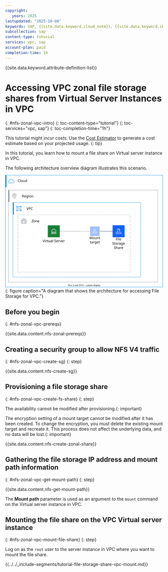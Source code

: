 ```yaml
---
copyright:
   years: 2025
lastupdated: "2025-10-08"
keywords: SAP, {{site.data.keyword.cloud_notm}}, {{site.data.keyword.ibm_cloud_sap}}, NFS, File Storage Share, Network Load Balancer
subcollection: sap
content-type: tutorial
services: vpc, sap
account-plan: paid
completion-time: 1h
---
```


{{site.data.keyword.attribute-definition-list}}


# Accessing VPC zonal file storage shares from Virtual Server Instances in VPC
{: #nfs-zonal-vpc-intro}
{: toc-content-type="tutorial"}
{: toc-services="vpc, sap"}
{: toc-completion-time="1h"}

This tutorial might incur costs.
Use the [Cost Estimator](/estimator) to generate a cost estimate based on your projected usage.
{: tip}

In this tutorial, you learn how to mount a file share on Virtual server instance in VPC.


The following architecture overview diagram illustrates this scenario.

![Architecture overview diagram](../../images/nfs-zonal-vpc.svg){: figure caption="A diagram that shows the architecture for accessing File Storage for VPC."}

## Before you begin
{: #nfs-zonal-vpc-prereqs}

{{site.data.content.nfs-zonal-prereqs}}

## Creating a security group to allow NFS V4 traffic
{: #nfs-zonal-vpc-create-sg}
{: step}

{{site.data.content.nfs-create-sg}}

## Provisioning a file storage share
{: #nfs-zonal-vpc-create-fs-share}
{: step}

The availability cannot be modified after provisioning.{: important}

The encryption setting of a mount target cannot be modified after it has been created. To change the encryption, you must delete the existing mount target and recreate it. This process does not affect the underlying data, and no data will be lost.{: important}

{{site.data.content.nfs-create-zonal-share}}

## Gathering the file storage IP address and mount path information
{: #nfs-zonal-vpc-get-mount-path}
{: step}

{{site.data.content.nfs-get-mount-path}}

The **Mount path** parameter is used as an argument to the `mount` command on the Virtual server instance in VPC.


## Mounting the file share on the VPC Virtual server instance
{: #nfs-zonal-vpc-mount-file-share}
{: step}

Log on as the `root` user to the server instance in VPC where you want to mount the file share.

{{../../_include-segments/tutorial-file-storage-share-vpc-mount.md}}
